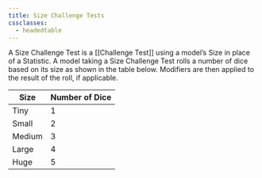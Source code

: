 ```yaml
---
title: Size Challenge Tests
cssclasses:
  - headedtable
---
```

A Size Challenge Test is a [[Challenge Test]] using a model’s Size in place of a Statistic.
A model taking a Size Challenge Test rolls a number of dice based on its size as shown in the table below.
Modifiers are then applied to the result of the roll, if applicable.

| Size   | Number of Dice |
| ------ | -------------- |
| Tiny   | 1              |
| Small  | 2              |
| Medium | 3              |
| Large  | 4              |
| Huge   | 5              |

